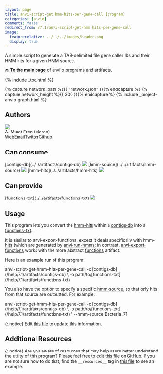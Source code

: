```yaml
---
layout: page
title: anvi-script-get-hmm-hits-per-gene-call [program]
categories: [anvio]
comments: false
redirect_from: /7.1/anvi-script-get-hmm-hits-per-gene-call
image:
  featurerelative: ../../../images/header.png
  display: true
---
```


A simple script to generate a TAB-delimited file gene caller IDs and their HMM hits for a given HMM source.

🔙 **[To the main page](../../)** of anvi'o programs and artifacts.


{% include _toc.html %}
<div id="svg" class="subnetwork"></div>
{% capture network_path %}{{ "network.json" }}{% endcapture %}
{% capture network_height %}{{ 300 }}{% endcapture %}
{% include _project-anvio-graph.html %}


## Authors

<div class="anvio-person"><div class="anvio-person-info"><div class="anvio-person-photo"><img class="anvio-person-photo-img" src="../../images/authors/meren.jpg" /></div><div class="anvio-person-info-box"><span class="anvio-person-name">A. Murat Eren (Meren)</span><div class="anvio-person-social-box"><a href="http://meren.org" class="person-social" target="_blank"><i class="fa fa-fw fa-home"></i>Web</a><a href="mailto:a.murat.eren@gmail.com" class="person-social" target="_blank"><i class="fa fa-fw fa-envelope-square"></i>Email</a><a href="http://twitter.com/merenbey" class="person-social" target="_blank"><i class="fa fa-fw fa-twitter-square"></i>Twitter</a><a href="http://github.com/meren" class="person-social" target="_blank"><i class="fa fa-fw fa-github"></i>Github</a></div></div></div></div>



## Can consume


<p style="text-align: left" markdown="1"><span class="artifact-r">[contigs-db](../../artifacts/contigs-db) <img src="../../images/icons/DB.png" class="artifact-icon-mini" /></span> <span class="artifact-r">[hmm-source](../../artifacts/hmm-source) <img src="../../images/icons/HMM.png" class="artifact-icon-mini" /></span> <span class="artifact-r">[hmm-hits](../../artifacts/hmm-hits) <img src="../../images/icons/CONCEPT.png" class="artifact-icon-mini" /></span></p>


## Can provide


<p style="text-align: left" markdown="1"><span class="artifact-p">[functions-txt](../../artifacts/functions-txt) <img src="../../images/icons/TXT.png" class="artifact-icon-mini" /></span></p>


## Usage


This program lets you convert the <span class="artifact-n">[hmm-hits](/help/7.1/artifacts/hmm-hits)</span> within a <span class="artifact-n">[contigs-db](/help/7.1/artifacts/contigs-db)</span> into a <span class="artifact-n">[functions-txt](/help/7.1/artifacts/functions-txt)</span>.

It is similar to <span class="artifact-n">[anvi-export-functions](/help/7.1/programs/anvi-export-functions)</span>, except it deals specifically with <span class="artifact-n">[hmm-hits](/help/7.1/artifacts/hmm-hits)</span> (which are generated by <span class="artifact-n">[anvi-run-hmms](/help/7.1/programs/anvi-run-hmms)</span>; in contrast, <span class="artifact-n">[anvi-export-functions](/help/7.1/programs/anvi-export-functions)</span> works with the more abstract <span class="artifact-n">[functions](/help/7.1/artifacts/functions)</span> artifact. 

Here is an example run of this program:

<div class="codeblock" markdown="1">
anvi&#45;script&#45;get&#45;hmm&#45;hits&#45;per&#45;gene&#45;call &#45;c <span class="artifact&#45;n">[contigs&#45;db](/help/7.1/artifacts/contigs&#45;db)</span> \ 
                                       &#45;o path/to/<span class="artifact&#45;n">[functions&#45;txt](/help/7.1/artifacts/functions&#45;txt)</span> 
</div>

You also have the option to specify a specific <span class="artifact-n">[hmm-source](/help/7.1/artifacts/hmm-source)</span>, so that only hits from that source are outputted. For example: 

<div class="codeblock" markdown="1">
anvi&#45;script&#45;get&#45;hmm&#45;hits&#45;per&#45;gene&#45;call &#45;c <span class="artifact&#45;n">[contigs&#45;db](/help/7.1/artifacts/contigs&#45;db)</span> \ 
                                       &#45;o path/to/<span class="artifact&#45;n">[functions&#45;txt](/help/7.1/artifacts/functions&#45;txt)</span> \
                                       &#45;&#45;hmm&#45;source Bacteria_71
</div>


{:.notice}
Edit [this file](https://github.com/merenlab/anvio/tree/master/anvio/docs/programs/anvi-script-get-hmm-hits-per-gene-call.md) to update this information.


## Additional Resources



{:.notice}
Are you aware of resources that may help users better understand the utility of this program? Please feel free to edit [this file](https://github.com/merenlab/anvio/tree/master/bin/anvi-script-get-hmm-hits-per-gene-call) on GitHub. If you are not sure how to do that, find the `__resources__` tag in [this file](https://github.com/merenlab/anvio/blob/master/bin/anvi-interactive) to see an example.
